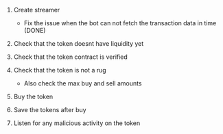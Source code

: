 1. Create streamer
    - Fix the issue when the bot can not fetch the transaction data in time  (DONE)

2. Check that the token doesnt have liquidity yet

3. Check that the token contract is verified

4. Check that the token is not a rug
    - Also check the max buy and sell amounts 

5. Buy the token

6. Save the tokens after buy

7. Listen for any malicious activity on the token 